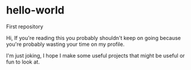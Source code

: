 # hello-world
First repository

Hi, If you're reading this you probably shouldn't keep on going because you're probably wasting your time on my profile.

I'm just joking, I hope I make some useful projects that might be useful or fun to look at.
